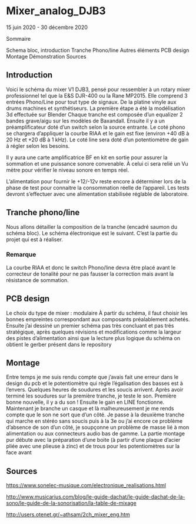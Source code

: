# Mixer_analog_DJB3

15 juin 2020 - 30 décembre 2020

Sommaire

Schema bloc, introduction
Tranche Phono/line
Autres éléments
PCB design
Montage
Démonstration
Sources

## Introduction

Voici le schéma du mixer V1 DJB3, pensé pour ressembler à un rotary mixer professionnel tel que la E&S DJR-400 ou la  Rane MP2015. 
Elle comprend 3 entrées Phono/Line pour tout type de signaux. De la platine vinyle aux drums machines et synthétiseurs. La première étape a été la modélisation 3d effectuée sur Blender
Chaque tranche est composée d’un equalizer 2 bandes grave/aigu sur les modèles de Baxandall.
Ensuite il y a un préamplificateur doté d’un switch selon la source entrante. Le coté phono se chargera d’appliquer la courbe RIAA et le gain est fixe (environ +40 dB à 20 Hz et +20 dB à 1 kHz). Le coté line sera doté d’un potentiomètre de gain à régler selon les besoins. 

Il y aura une carte amplificatrice BF en kit en sortie pour assurer la sommation et une puissance sonore convenable.
À celui ci sera relié un Vu mètre pour vérifier le niveau sonore en temps réel.

L’alimentation pour fournir le +12/-12v reste encore à déterminer lors de la phase de test pour connaitre la consommation réelle de l’appareil. Les tests devront s’effectuer avec une alimentation stabilisée réglable de laboratoire.

## Tranche phono/line

Nous allons détailler la composition de la tranche (encadré saumon du schéma bloc). Le schéma électronique est le suivant. C’est la partie du projet qui est à réaliser.

### Remarque
La courbe RIAA et donc le switch Phono/line devra être placé avant le correcteur de tonalité pour ne pas fausser la correction mais avant la résistance de sommation.

## PCB design

Le choix du type de mixer : modulaire
À partir du schéma, il faut choisir les bonnes empreintes correspondant aux composants préalablement achetés. Ensuite j’ai dessiné un premier schéma pas très concluant et pas très stratégique, après quelques révisions et modifications comme la largeur des pistes d’alimentation ainsi que la lecture plus logique du schéma on obtient le gerber présent dans le repository

## Montage

Entre temps je me suis rendu compte que j’avais fait une erreur dans le design du pcb et le potentiomètre qui règle l’égalisation des basses est à l’envers. Quelques heures de soudures et les soucis arrivent. Après avoir terminé les soudures sur la première tranche, je teste le son. Première bonne nouvelle, il y a du son ! Ensuite le gain en LINE fonctionne. Maintenant je branche un casque et là malheureusement je me rends compte que le son ne sort que d’un côté.
Je passe à la deuxième tranche qui marche en stéréo sans soucis puis à la 3e ou j’ai encore ce problème d’absence de son d’un côté, je soupçonne un problème de masse lié à mon alimentation ou aux connecteurs audio bas de gamme.
La partie montage pur débute avec la préparation d’une boite (à partir d’une plaque d’acier pliée avec une plieuse à zinc) et de trous pour les potentiomètres sur la face avant 

## Sources

https://www.sonelec-musique.com/electronique_realisations.html 

http://www.musicarius.com/blog/le-guide-dachat/le-guide-dachat-de-la-sono/le-guide-de-la-sonorisation/la-table-de-mixage 

http://users.otenet.gr/~athsam/2ch_mixer_eng.htm 



